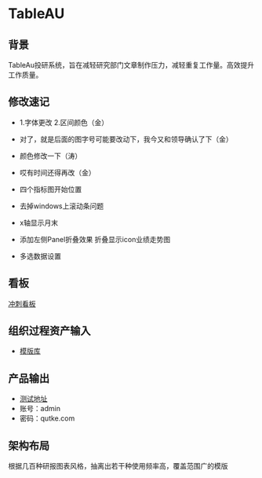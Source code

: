 # TableAU

## 背景

TableAu投研系统，旨在减轻研究部门文章制作压力，减轻重复工作量。高效提升工作质量。

## 修改速记

- 1.字体更改  2.区间颜色（金）

- 对了，就是后面的图字号可能要改动下，我今又和领导确认了下（金）

- 颜色修改一下（涛）

- 哎有时间还得再改（金）

- 四个指标图开始位置

- 去掉windows上滚动条问题

- x轴显示月末

- 添加左侧Panel折叠效果 折叠显示icon业绩走势图  

- 多选数据设置

  

## 看板

[冲刺看板](https://table-au.atlassian.net/jira/software/c/projects/TAB/boards/1/backlog?selectedIssue=TAB-1&issueLimit=100&atlOrigin=eyJpIjoiNzg4ZjBjYzRiMTg4NDIzYzllN2YxOTRkOGIwMDk4ZjQiLCJwIjoiaiJ9)

## 组织过程资产输入

- [模版库](https://docs.qq.com/doc/DV3pNcW5OSnhjS3h1)

## 产品输出

- [测试地址](https://test.datumwealth.com/funddatabrowse/tableAubrowse/index)
- 账号：admin
- 密码：qutke.com

## 架构布局

根据几百种研报图表风格，抽离出若干种使用频率高，覆盖范围广的模版

